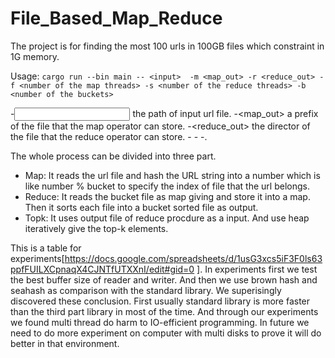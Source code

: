 # File_Based_Map_Reduce

The project is for finding the most 100 urls in 100GB files which constraint in 1G memory.

Usage:
  `cargo run --bin main -- <input>  -m <map_out> -r <reduce_out> -f <number of the map threads> -s <number of the reduce threads> -b <number of the buckets>`
  
 -<input> the path of input url file. 
 -<map_out> a prefix of the file that the map operator can store. 
 -<reduce_out> the director of the file that the reduce operator can store. 
 -<number of the map threads> 
 -<number of the reduce threads>
 -<number of buckets>.


The whole process can be divided into three part. 
* Map:    It reads the url file and hash the URL string into a number which is like number % bucket to specify the index of file that the url belongs.
* Reduce: It reads the bucket file as map giving and store it into a map. Then it sorts each file into a bucket sorted file as output.
* Topk:   It uses output file of reduce procdure as a input. And use heap iteratively give the top-k elements.


This is a table for experiments[https://docs.google.com/spreadsheets/d/1usG3xcs5iF3F0ls63ppfFUILXCpnaqX4CJNTfUTXXnI/edit#gid=0
].
In experiments first we test the best buffer size of reader and writer.
And then we use brown hash and seahash as comparison with the standard library. 
We superisingly discovered these conclusion.
First usually standard library is more faster than the third part library in most of the time. 
And through our experiments we found multi thread do harm to IO-efficient programming.
In future we need to do more experiment on computer with multi disks to prove it will do better in that environment.
